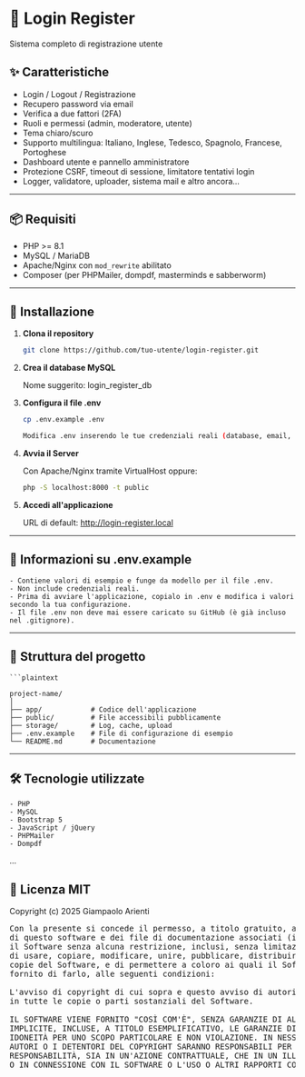 # 📌 Login Register

Sistema completo di registrazione utente

## ✨ Caratteristiche

- Login / Logout / Registrazione
- Recupero password via email
- Verifica a due fattori (2FA)
- Ruoli e permessi (admin, moderatore, utente)
- Tema chiaro/scuro
- Supporto multilingua: Italiano, Inglese, Tedesco, Spagnolo, Francese, Portoghese
- Dashboard utente e pannello amministratore
- Protezione CSRF, timeout di sessione, limitatore tentativi login
- Logger, validatore, uploader, sistema mail e altro ancora...

---

## 📦 Requisiti

- PHP >= 8.1
- MySQL / MariaDB
- Apache/Nginx con `mod_rewrite` abilitato
- Composer (per PHPMailer, dompdf, masterminds e sabberworm)

---

## 🚀 Installazione

1. **Clona il repository**

   ```bash
   git clone https://github.com/tuo-utente/login-register.git
   
2. **Crea il database MySQL**

	Nome suggerito: login_register_db

3. **Configura il file .env**
	
	```bash
	cp .env.example .env

	Modifica .env inserendo le tue credenziali reali (database, email, ecc.).
	
4. **Avvia il Server**

	Con Apache/Nginx tramite VirtualHost oppure:
   
   ```bash
   php -S localhost:8000 -t public
   
5. **Accedi all'applicazione**

	URL di default: http://login-register.local

---

## 📄 Informazioni su .env.example

	- Contiene valori di esempio e funge da modello per il file .env.
	- Non include credenziali reali.
	- Prima di avviare l'applicazione, copialo in .env e modifica i valori secondo la tua configurazione.
	- Il file .env non deve mai essere caricato su GitHub (è già incluso nel .gitignore).

---

## 📄 Struttura del progetto

	```plaintext

	project-name/
	│
	├── app/            # Codice dell'applicazione
	├── public/         # File accessibili pubblicamente
	├── storage/        # Log, cache, upload
	├── .env.example    # File di configurazione di esempio
	└── README.md       # Documentazione

---

## 🛠 Tecnologie utilizzate

	- PHP
	- MySQL
	- Bootstrap 5
	- JavaScript / jQuery
	- PHPMailer
	- Dompdf

...

## 🧾 Licenza MIT

Copyright (c) 2025 Giampaolo Arienti

<pre>Con la presente si concede il permesso, a titolo gratuito, a chiunque ottenga una copia
di questo software e dei file di documentazione associati (il "Software"), di trattare
il Software senza alcuna restrizione, inclusi, senza limitazioni, i diritti
di usare, copiare, modificare, unire, pubblicare, distribuire, concedere in sublicenza e/o vendere
copie del Software, e di permettere a coloro ai quali il Software viene
fornito di farlo, alle seguenti condizioni:

L'avviso di copyright di cui sopra e questo avviso di autorizzazione devono essere inclusi
in tutte le copie o parti sostanziali del Software.

IL SOFTWARE VIENE FORNITO "COSÌ COM'È", SENZA GARANZIE DI ALCUN TIPO, ESPRESSE O
IMPLICITE, INCLUSE, A TITOLO ESEMPLIFICATIVO, LE GARANZIE DI COMMERCIABILITÀ,
IDONEITÀ PER UNO SCOPO PARTICOLARE E NON VIOLAZIONE. IN NESSUN CASO GLI
AUTORI O I DETENTORI DEL COPYRIGHT SARANNO RESPONSABILI PER QUALSIASI RECLAMO, DANNO O ALTRA
RESPONSABILITÀ, SIA IN UN'AZIONE CONTRATTUALE, CHE IN UN ILLECITO O ALTRO, DERIVANTE DA,
O IN CONNESSIONE CON IL SOFTWARE O L'USO O ALTRI RAPPORTI CON IL SOFTWARE.</pre>